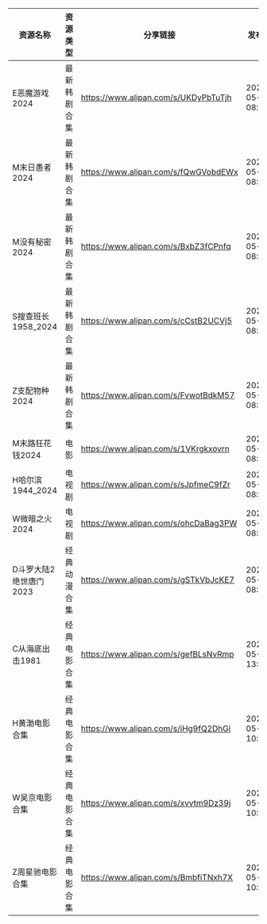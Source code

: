 | 资源名称           | 资源类型   | 分享链接                                 | 发布时间                |
| -------------- | ------ | ------------------------------------ | ------------------- |
| E恶魔游戏2024      | 最新韩剧合集 | https://www.alipan.com/s/UKDyPbTuTjh | 2024-05-04 08:10:12 |
| M末日愚者2024      | 最新韩剧合集 | https://www.alipan.com/s/fQwGVobdEWx | 2024-05-04 08:10:10 |
| M没有秘密2024      | 最新韩剧合集 | https://www.alipan.com/s/BxbZ3fCPnfq | 2024-05-04 08:14:09 |
| S搜查班长1958_2024 | 最新韩剧合集 | https://www.alipan.com/s/cCstB2UCVj5 | 2024-05-04 08:04:07 |
| Z支配物种2024      | 最新韩剧合集 | https://www.alipan.com/s/FvwotBdkM57 | 2024-05-04 08:12:10 |
| M末路狂花钱2024     | 电影     | https://www.alipan.com/s/1VKrgkxovrn | 2024-05-04 08:28:08 |
| H哈尔滨1944_2024  | 电视剧    | https://www.alipan.com/s/sJpfmeC9fZr | 2024-05-04 08:24:12 |
| W微暗之火2024      | 电视剧    | https://www.alipan.com/s/ohcDaBag3PW | 2024-05-04 08:28:08 |
| D斗罗大陆2绝世唐门2023 | 经典动漫合集 | https://www.alipan.com/s/gSTkVbJcKE7 | 2024-05-04 08:06:11 |
| C从海底出击1981     | 经典电影合集 | https://www.alipan.com/s/gefBLsNvRmp | 2024-05-04 13:12:08 |
| H黄渤电影合集        | 经典电影合集 | https://www.alipan.com/s/iHg9fQ2DhGi | 2024-05-04 10:58:09 |
| W吴京电影合集        | 经典电影合集 | https://www.alipan.com/s/xvvtm9Dz39j | 2024-05-04 10:58:10 |
| Z周星驰电影合集       | 经典电影合集 | https://www.alipan.com/s/BmbfiTNxh7X | 2024-05-04 10:58:12 |
